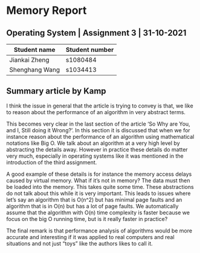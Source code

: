 # Memory Report

## Operating System | Assignment 3 | 31-10-2021

| Student name | Student number |
| ------------ | -------------- | 
| Jiankai Zheng | s1080484 |
| Shenghang Wang | s1034413 |

## Summary article by Kamp
I think the issue in general that the article is trying to convey is that, we like to reason about the performance of an algorithm in very abstract terms. 

This becomes very clear in the last section of the article ‘So Why are You, and I, Still doing it Wrong?’. 
In this section it is discussed that when we for instance reason about the performance of an algorithm using mathematical notations like Big O. 
We talk about an algorithm at a very high level by abstracting the details away. 
However in practice these details do matter very much, especially in operating systems like it was mentioned in the introduction of the third assignment. 

A good example of these details is for instance the memory access delays caused by virtual memory. What if it’s not in memory? The data must then be loaded into the memory. This takes quite some time. These abstractions do not talk about this while it is very important. This leads to issues where let’s say an algorithm that is O(n^2) but has minimal page faults and an algorithm that is in O(n) but has a lot of page faults. We automatically assume that the algorithm with O(n) time complexity is faster because we focus on the big O running time, but is it really faster in practice?

The final remark is that performance analysis of algorithms would be more accurate and interesting if it was applied to real computers and real situations and not just “toys” like the authors likes to call it. 
